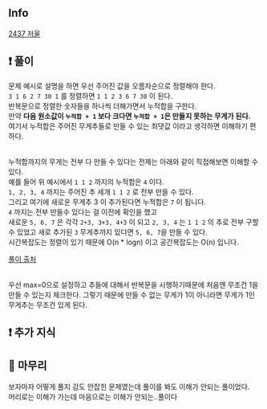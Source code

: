 ## Info
<a href="https://www.acmicpc.net/problem/2437" rel="nofollow">2437 저울</a>

## ❗ 풀이

문제 예시로 설명을 하면
우선 주어진 값을 오름차순으로 정렬해야 한다.<br/>
`3 1 6 2 7 30 1` 를 정렬하면 `1 1 2 3 6 7 30` 이 된다.<br/>
반복문으로 정렬한 숫자들을 하나씩 더해가면서 누적합을 구한다.<br/>
만약 **다음 원소값이 `누적합 + 1` 보다 크다면 `누적합 + 1`은 만들지 못하는 무게가 된다.**<br/>
여기서 누적합은 주어진 무게추들로 만들 수 있는 최댓값 이라고 생각하면 이해하기 편하다.<br/><br/>

누적합까지의 무게는 전부 다 만들 수 있다는 전제는 아래와 같이 직접해보면 이해할 수 있다.<br/>
예를 들어 위 예시에서 `1 1 2` 까지의 누적합은 `4` 이다. <br/>
`1, 2, 3, 4` 까지는 주어진 추 세개 `1 1 2` 로 전부 만들 수 있다.<br/>
그리고 여기에 새로운 무게추 3 이 추가된다면 누적합은 `7` 이 됩니다.<br/>
`4` 까지는 전부 만들수 있다는 걸 이전에 확인을 했고<br/>
새로운 `5, 6, 7` 은 각각 `2+3, 3+3, 4+3` 이 되고
`2, 3, 4` 는 `1 1 2` 의 추로 전부 구할 수 있었고 새로 추가된 `3` 무게추까지 있다면 `5, 6, 7`을 만들 수 있다.<br/>
시간복잡도는 정렬이 있기 때문에 O(n * logn) 이고 공간복잡도는 O(n) 입니다.<br/>

<a href="https://bcp0109.tistory.com/146" rel="nofollow">풀이 출처</a>

<br/>
우선 max=0으로 설정하고 추들에 대해서 반복문을 시행하기때문에
처음엔 무조건 1을 만들 수 있는지 체크한다. 그렇기 때문에 만들 수 없는 무게가 1이 아니라면 무게가 1인 무게추는
무조건 있게 된다.<br/>

## ❗ 추가 지식


## 🙂 마무리

보자마자 어떻게 풀지 감도 안잡힌 문제였는데
풀이를 봐도 이해가 안되는 풀이었다.<br/>
머리로는 이해가 가는데 마음으로는 이해가 안되는..풀이다<br/>